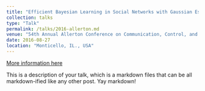 ```yaml
---
title: "Efficient Bayesian Learning in Social Networks with Gaussian Estimators"
collection: talks
type: "Talk"
permalink: /talks/2016-allerton.md
venue: "54th Annual Allerton Conference on Communication, Control, and Computing (Allerton)"
date: 2016-08-27
location: "Monticello, IL., USA"
---
```


[More information here](http://example2.com)

This is a description of your talk, which is a markdown files that can be all markdown-ified like any other post. Yay markdown!
